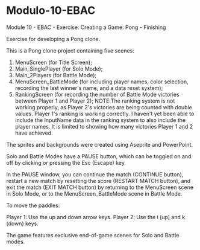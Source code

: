 # Modulo-10-EBAC
Module 10 - EBAC - Exercise: Creating a Game: Pong - Finishing

Exercise for developing a Pong clone.

This is a Pong clone project containing five scenes:

1) MenuScreen (for Title Screen);
2) Main_SinglePlayer (for Solo Mode);
3) Main_2Players (for Battle Mode);
4) MenuScreen_BattleMode (for including player names, color selection, recording the last winner's name, and a data reset system);
5) RankingScreen (for recording the number of Battle Mode victories between Player 1 and Player 2); NOTE:The ranking system is not working properly, as Player 2's victories are being counted with double values. Player 1's ranking is working correctly. I haven't yet been able to include the InputName data in the ranking system to also include the player names. It is limited to showing how many victories Player 1 and 2 have achieved.

The sprites and backgrounds were created using Aseprite and PowerPoint.

Solo and Battle Modes have a PAUSE button, which can be toggled on and off by clicking or pressing the Esc (Escape) key.

In the PAUSE window, you can continue the match (CONTINUE button), restart a new match by resetting the score (RESTART MATCH button), and exit the match (EXIT MATCH button) by returning to the MenuScreen scene in Solo Mode, or to the MenuScreen_BattleMode scene in Battle Mode.

To move the paddles:

Player 1: Use the up and down arrow keys.
Player 2: Use the i (up) and k (down) keys.

The game features exclusive end-of-game scenes for Solo and Battle modes.

